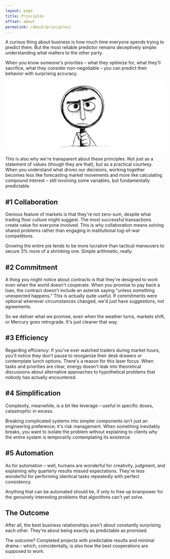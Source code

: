 ```yaml
---
layout: page
title: Principles
offset: about
permalink: /about/principles/
---
```


A curious thing about business is how much time everyone spends trying to predict them. But the most reliable predictor remains deceptively simple: understanding what matters to the other party.

When you know someone's priorities – what they optimize for, what they'll sacrifice, what they consider non-negotiable – you can predict their behavior with surprising accuracy. 

<div class="full-width">
  <img src="/assets/img/illustrations/principles.jpg" />
</div>

This is also why we're transparent about these principles. Not just as a statement of values (though they are that), but as a practical courtesy. When you understand what drives our decisions, working together becomes less like forecasting market movements and more like calculating compound interest – still involving some variables, but fundamentally predictable.

## #1 Collaboration

Genious feature of markets is that they're not zero-sum, despite what trading floor culture might suggest. The most successful transactions create value for everyone involved. This is why collaboration means solving shared problems rather than engaging in institutional tug-of-war competitions. 

Growing the entire pie tends to be more lucrative than tactical maneuvers to secure 3% more of a shrinking one. Simple arithmetic, really.

## #2 Commitment

A thing you might notice about contracts is that they're designed to work even when the world doesn't cooperate. When you promise to pay back a loan, the contract doesn't include an asterisk saying "unless something unexpected happens." This is actually quite useful. If commitments were optional whenever circumstances changed, we'd just have suggestions, not agreements. 

So we deliver what we promise, even when the weather turns, markets shift, or Mercury goes retrograde. It's just cleaner that way.

## #3 Efficiency

Regarding efficiency: If you've ever watched traders during market hours, you'll notice they don't pause to reorganize their desk drawers or contemplate lunch options. There's a reason for this laser focus. When tasks and priorities are clear, energy doesn't leak into theoretical discussions about alternative approaches to hypothetical problems that nobody has actually encountered.

## #4 Simplification

Complexity, meanwhile, is a bit like leverage – useful in specific doses, catastrophic in excess. 

Breaking complicated systems into simpler components isn't just an engineering preference; it's risk management. When something inevitably breaks, you want to isolate the problem without explaining to clients why the entire system is temporarily contemplating its existence.

## #5 Automation

As for automation – well, humans are wonderful for creativity, judgment, and explaining why quarterly results missed expectations. They're less wonderful for performing identical tasks repeatedly with perfect consistency. 

Anything that can be automated should be, if only to free up brainpower for the genuinely interesting problems that algorithms can't yet solve.

## The Outcome

After all, the best business relationships aren't about constantly surprising each other. They're about being exactly as predictable as promised. 

<div class="highlight">The outcome? Completed projects with predictable results and minimal drama – which, coincidentally, is also how the best cooperations are supposed to work.</div>



